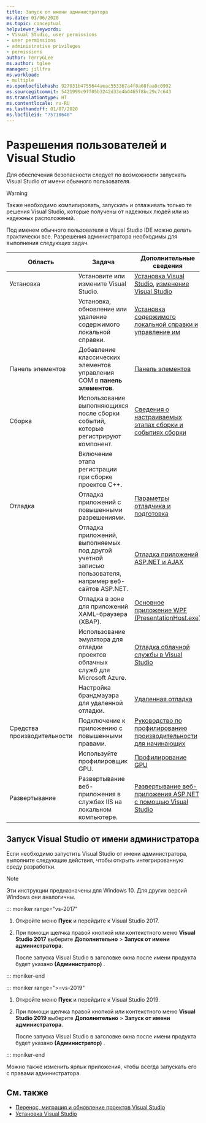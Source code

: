 ```yaml
---
title: Запуск от имени администратора
ms.date: 01/06/2020
ms.topic: conceptual
helpviewer_keywords:
- Visual Studio, user permissions
- user permissions
- administrative privileges
- permissions
author: TerryGLee
ms.author: tglee
manager: jillfra
ms.workload:
- multiple
ms.openlocfilehash: 927031b4755644aeac553367a4f8a08faa0c0992
ms.sourcegitcommit: 5421999c9ff05b3242d33e4b0465f8bc29c7c643
ms.translationtype: HT
ms.contentlocale: ru-RU
ms.lasthandoff: 01/07/2020
ms.locfileid: "75718640"
---
```

# <a name="user-permissions-and-visual-studio"></a>Разрешения пользователей и Visual Studio

Для обеспечения безопасности следует по возможности запускать Visual Studio от имени обычного пользователя.

> [!WARNING]
> Также необходимо компилировать, запускать и отлаживать только те решения Visual Studio, которые получены от надежных людей или из надежных расположений.

Под именем обычного пользователя в Visual Studio IDE можно делать практически все. Разрешения администратора необходимы для выполнения следующих задач.

|Область|Задача|Дополнительные сведения|
|----------|----------| - |
|Установка|Установите или измените Visual Studio.|[Установка Visual Studio](../install/install-visual-studio.md), [изменение Visual Studio](../install/modify-visual-studio.md)|
||Установка, обновление или удаление содержимого локальной справки.|[Установка содержимого локальной справки и управление им](../help-viewer/install-manage-local-content.md)|
|Панель элементов|Добавление классических элементов управления COM в **панель элементов**.|[Панель элементов](../ide/reference/toolbox.md)|
|Сборка|Использование выполняющихся после сборки событий, которые регистрируют компонент.|[Сведения о настраиваемых этапах сборки и событиях сборки](/cpp/build/understanding-custom-build-steps-and-build-events)|
||Включение этапа регистрации при сборке проектов С++.||
|Отладка|Отладка приложений с повышенными разрешениями.|[Параметры отладчика и подготовка](../debugger/debugger-settings-and-preparation.md)|
||Отладка приложений, выполняемых под другой учетной записью пользователя, например веб-сайтов ASP.NET.|[Отладка приложений ASP.NET и AJAX](../debugger/how-to-enable-debugging-for-aspnet-applications.md)|
||Отладка в зоне для приложений XAML-браузера (XBAP).|[Основное приложение WPF (PresentationHost.exe)](/dotnet/framework/wpf/app-development/wpf-host-presentationhost-exe)|
||Использование эмулятора для отладки проектов облачных служб для Microsoft Azure.|[Отладка облачной службы в Visual Studio](/azure/vs-azure-tools-debug-cloud-services-virtual-machines)|
||Настройка брандмауэра для удаленной отладки.|[Удаленная отладка](../debugger/remote-debugging.md)|
|Средства производительности|Подключение к приложению с повышенными правами.|[Руководство по профилированию производительности для начинающих](../profiling/beginners-guide-to-performance-profiling.md)|
||Используйте профилировщик GPU.|[Профилирование GPU](../profiling/gpu-usage.md)|
|Развертывание|Развертывание веб-приложения в службах IIS на локальном компьютере.|[Развертывание веб-приложения ASP.NET с помощью Visual Studio](/aspnet/web-forms/overview/older-versions-getting-started/deployment-to-a-hosting-provider/)|

## <a name="run-visual-studio-as-an-administrator"></a>Запуск Visual Studio от имени администратора

Если необходимо запустить Visual Studio от имени администратора, выполните следующие действия, чтобы открыть интегрированную среду разработки.

> [!NOTE]
> Эти инструкции предназначены для Windows 10. Для других версий Windows они аналогичны.

::: moniker range="vs-2017"

1. Откройте меню **Пуск** и перейдите к Visual Studio 2017.

1. При помощи щелчка правой кнопкой или контекстного меню **Visual Studio 2017** выберите **Дополнительно** > **Запуск от имени администратора**.

   После запуска Visual Studio в заголовке окна после имени продукта будет указано **(Администратор)** .

::: moniker-end

::: moniker range=">=vs-2019"

1. Откройте меню **Пуск** и перейдите к Visual Studio 2019.

1. При помощи щелчка правой кнопкой или контекстного меню **Visual Studio 2019** выберите **Дополнительно** > **Запуск от имени администратора**.

   После запуска Visual Studio в заголовке окна после имени продукта будет указано **(Администратор)** .

::: moniker-end

Можно также изменить ярлык приложения, чтобы всегда запускать его с правами администратора.

## <a name="see-also"></a>См. также

- [Перенос, миграция и обновление проектов Visual Studio](../porting/port-migrate-and-upgrade-visual-studio-projects.md)
- [Установка Visual Studio](../install/install-visual-studio.md)
